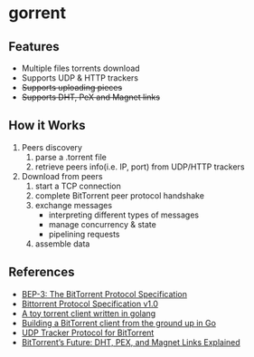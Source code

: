 # gorrent

## Features
- Multiple files torrents download
- Supports UDP & HTTP trackers
- ~~Supports uploading pieces~~
- ~~Supports DHT, PeX and Magnet links~~

## How it Works
1. Peers discovery
   1. parse a .torrent file
   2. retrieve peers info(i.e. IP, port) from UDP/HTTP trackers
2. Download from peers
   1. start a TCP connection
   2. complete BitTorrent peer protocol handshake
   3. exchange messages
      + interpreting different types of messages 
      + manage concurrency & state
      + pipelining requests
   4. assemble data

## References
+ [BEP-3: The BitTorrent Protocol Specification](https://www.bittorrent.org/beps/bep_0003.html)
+ [Bittorrent Protocol Specification v1.0](https://wiki.theory.org/BitTorrentSpecification)
+ [A toy torrent client written in golang](https://github.com/archeryue/go-torrent)
+ [Building a BitTorrent client from the ground up in Go](https://blog.jse.li/posts/torrent)
+ [UDP Tracker Protocol for BitTorrent](http://bittorrent.org/beps/bep_0015.html)
+ [BitTorrent’s Future: DHT, PEX, and Magnet Links Explained](https://lifehacker.com/bittorrent-s-future-dht-pex-and-magnet-links-explain-5411311)